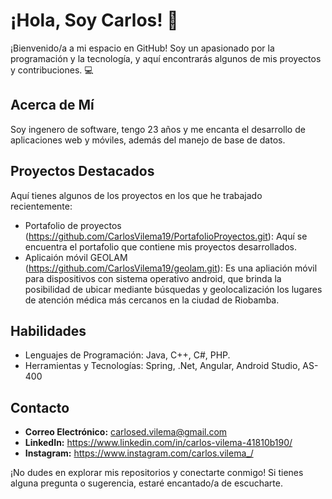<!DOCTYPE html>
<html lang="es">
<head>
    <meta charset="UTF-8">
    <meta name="viewport" content="width=device-width, initial-scale=1.0">
    <title>Presentación en GitHub - Carlos Vilema</title>
</head>
<body>

# ¡Hola, Soy Carlos! 👋

¡Bienvenido/a a mi espacio en GitHub! Soy un apasionado por la programación y la tecnología, y aquí encontrarás algunos de mis proyectos y contribuciones. 💻

## Acerca de Mí

Soy ingenero de software, tengo 23 años y me encanta el desarrollo de aplicaciones web y móviles, además del manejo de base de datos.

## Proyectos Destacados

Aquí tienes algunos de los proyectos en los que he trabajado recientemente:

- Portafolio de proyectos (https://github.com/CarlosVilema19/PortafolioProyectos.git): Aquí se encuentra el portafolio que contiene mis proyectos desarrollados.
- Aplicaión móvil GEOLAM (https://github.com/CarlosVilema19/geolam.git): Es una apliación móvil para dispositivos con sistema operativo android, que brinda la posibilidad de ubicar mediante búsquedas y geolocalización los lugares de atención médica más cercanos en la ciudad de Riobamba.

## Habilidades

- Lenguajes de Programación: Java, C++, C#, PHP.
- Herramientas y Tecnologías: Spring, .Net, Angular, Android Studio, AS-400

## Contacto

- **Correo Electrónico:** carlosed.vilema@gmail.com
- **LinkedIn:** https://www.linkedin.com/in/carlos-vilema-41810b190/
- **Instagram:** https://www.instagram.com/carlos.vilema_/

¡No dudes en explorar mis repositorios y conectarte conmigo! Si tienes alguna pregunta o sugerencia, estaré encantado/a de escucharte.

</body>
</html>
